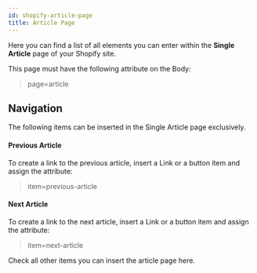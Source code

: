 ```yaml
---
id: shopify-article-page
title: Article Page
---
```


Here you can find a list of all elements you can enter within the **Single Article** page of your Shopify site.

This page must have the following attribute on the Body:

> page=article

## Navigation
The following items can be inserted in the Single Article page exclusively.

#### Previous Article
To create a link to the previous article, insert a Link or a button item and assign the attribute:

> item=previous-article

#### Next Article
To create a link to the next article, insert a Link or a button item and assign the attribute:

> item=next-article


Check all other items you can insert the article page here.